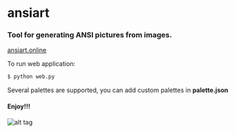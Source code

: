 # ansiart
### Tool for generating ANSI pictures from images.
[ansiart.online](http://ansiart.online/)

To run web application:
 ```sh
$ python web.py
```
Several palettes are supported, you can add custom palettes in **palette.json**

#### Enjoy!!!

![alt tag](https://raw.githubusercontent.com/vitaliylevitskiand/ansiart/simple/static/einstein.png)
